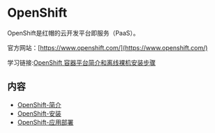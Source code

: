 # OpenShift
OpenShift是红帽的云开发平台即服务（PaaS）。

官方网站：[https://www.openshift.com/](https://www.openshift.com/)

学习链接:[OpenShift 容器平台简介和离线裸机安装步骤](https://csc.cn.ibm.com/roadmap/index/6cad9db3-bca0-45a8-abbc-c2c6fd38cb60?eventId=5c9e9c67-e55e-483a-a6bb-32f89b1bdc23)

## 内容
- [OpenShift-简介](https://gitbook.big1000.com/16-%E4%BA%91%E5%B9%B3%E5%8F%B0/01-OpenShift/01-OpenShift-%E7%AE%80%E4%BB%8B.html)
- [OpenShift-安装](https://gitbook.big1000.com/16-%E4%BA%91%E5%B9%B3%E5%8F%B0/01-OpenShift/02-Openshift-%E5%AE%89%E8%A3%85.html)
- [OpenShift-应用部署](https://gitbook.big1000.com/16-%E4%BA%91%E5%B9%B3%E5%8F%B0/01-OpenShift/03-OpenShift-%E5%BA%94%E7%94%A8%E9%83%A8%E7%BD%B2.html)
